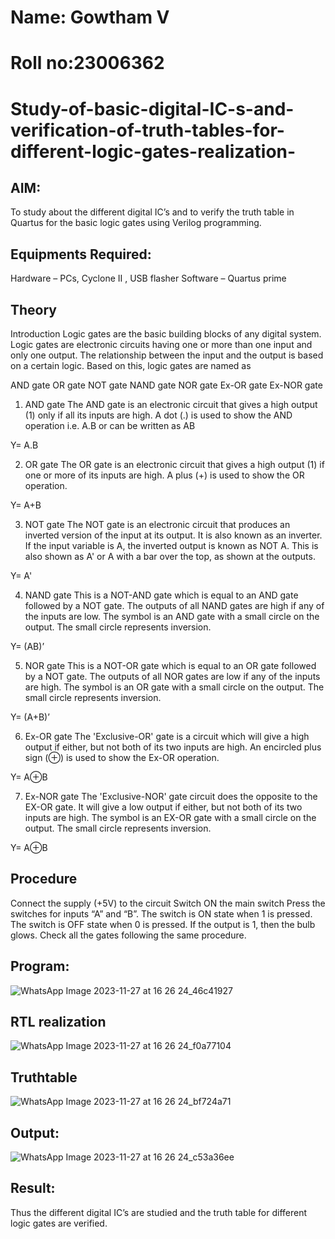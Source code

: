 # Name: Gowtham V
# Roll no:23006362
# Study-of-basic-digital-IC-s-and-verification-of-truth-tables-for-different-logic-gates-realization-
## AIM:
To study about the different digital IC’s and to verify the truth table in Quartus for the basic logic gates using Verilog programming.

## Equipments Required:
Hardware – PCs, Cyclone II , USB flasher
Software – Quartus prime
## Theory
Introduction
Logic gates are the basic building blocks of any digital system. Logic gates are electronic circuits having one or more than one input and only one output. The relationship between the input and the output is based on a certain logic. Based on this, logic gates are named as

AND gate
OR gate
NOT gate
NAND gate
NOR gate
Ex-OR gate
Ex-NOR gate
1) AND gate
The AND gate is an electronic circuit that gives a high output (1) only if all its inputs are high. A dot (.) is used to show the AND operation i.e. A.B or can be written as AB

Y= A.B

2) OR gate
The OR gate is an electronic circuit that gives a high output (1) if one or more of its inputs are high. A plus (+) is used to show the OR operation.

Y= A+B

3) NOT gate
The NOT gate is an electronic circuit that produces an inverted version of the input at its output. It is also known as an inverter. If the input variable is A, the inverted output is known as NOT A. This is also shown as A' or A with a bar over the top, as shown at the outputs.

Y= A'

4) NAND gate
This is a NOT-AND gate which is equal to an AND gate followed by a NOT gate. The outputs of all NAND gates are high if any of the inputs are low. The symbol is an AND gate with a small circle on the output. The small circle represents inversion.

Y= (AB)’

5) NOR gate
This is a NOT-OR gate which is equal to an OR gate followed by a NOT gate. The outputs of all NOR gates are low if any of the inputs are high. The symbol is an OR gate with a small circle on the output. The small circle represents inversion.

Y= (A+B)’

6) Ex-OR gate
The 'Exclusive-OR' gate is a circuit which will give a high output if either, but not both of its two inputs are high. An encircled plus sign (⊕) is used to show the Ex-OR operation.

Y= A⊕B

7) Ex-NOR gate
The 'Exclusive-NOR' gate circuit does the opposite to the EX-OR gate. It will give a low output if either, but not both of its two inputs are high. The symbol is an EX-OR gate with a small circle on the output. The small circle represents inversion.

Y= A⊕B

## Procedure
Connect the supply (+5V) to the circuit
Switch ON the main switch
Press the switches for inputs “A” and “B”. The switch is ON state when 1 is pressed. The switch is OFF state when 0 is pressed.
If the output is 1, then the bulb glows.
Check all the gates following the same procedure.
## Program:
![WhatsApp Image 2023-11-27 at 16 26 24_46c41927](https://github.com/Gowtham-jk/Study-of-basic-digital-IC-s-and-verification-of-truth-tables-for-different-logic-gates-realization-/assets/149857834/25d53f60-330d-4053-89e6-a1fd894d130f)

## RTL realization
![WhatsApp Image 2023-11-27 at 16 26 24_f0a77104](https://github.com/Gowtham-jk/Study-of-basic-digital-IC-s-and-verification-of-truth-tables-for-different-logic-gates-realization-/assets/149857834/c251c2f9-129a-41e9-8012-b72272cdf3da)


## Truthtable
![WhatsApp Image 2023-11-27 at 16 26 24_bf724a71](https://github.com/Gowtham-jk/Study-of-basic-digital-IC-s-and-verification-of-truth-tables-for-different-logic-gates-realization-/assets/149857834/65cadb4c-086d-4809-b8ac-da68c3ea354a)


## Output:
![WhatsApp Image 2023-11-27 at 16 26 24_c53a36ee](https://github.com/Gowtham-jk/Study-of-basic-digital-IC-s-and-verification-of-truth-tables-for-different-logic-gates-realization-/assets/149857834/8ef7a93e-a24d-4c7a-8937-3c20fc22978e)


## Result:
Thus the different digital IC’s are studied and the truth table for different logic gates are verified.
